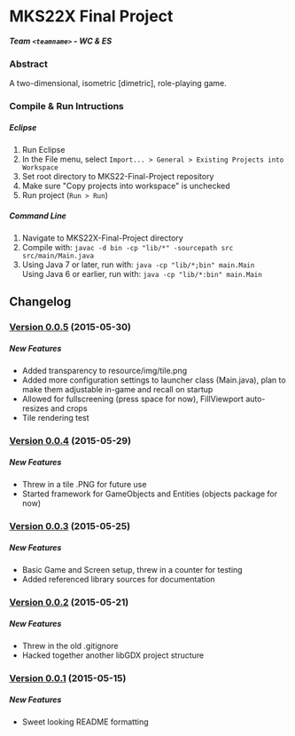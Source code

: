 # MKS22X Final Project
**_Team `<teamname>` - WC & ES_**

### Abstract
A two-dimensional, isometric [dimetric], role-playing game.

### Compile & Run Intructions
##### Eclipse
  1. Run Eclipse
  2. In the File menu, select `Import... > General > Existing Projects into Workspace`
  3. Set root directory to MKS22-Final-Project repository
  4. Make sure "Copy projects into workspace" is unchecked
  5. Run project (`Run > Run`)

##### Command Line
  1. Navigate to MKS22X-Final-Project directory
  2. Compile with: `javac -d bin -cp "lib/*" -sourcepath src src/main/Main.java`
  3. Using Java 7 or later, run with: `java -cp "lib/*;bin" main.Main`  
  Using Java 6 or earlier, run with: `java -cp "lib/*:bin" main.Main`


## Changelog

### [Version 0.0.5](../..) (2015-05-30)

##### New Features
  - Added transparency to resource/img/tile.png
  - Added more configuration settings to launcher class (Main.java), plan to make them adjustable in-game and recall on startup
  - Allowed for fullscreening (press space for now), FillViewport auto-resizes and crops
  - Tile rendering test

### [Version 0.0.4](../../commit/c94bc713634837ce4ccfadd4191b9beb388aa23c) (2015-05-29)

##### New Features
  - Threw in a tile .PNG for future use
  - Started framework for GameObjects and Entities (objects package for now)

### [Version 0.0.3](../../commit/7f0affecd7499bd8754386ab58eff40b0d74166e) (2015-05-25)

##### New Features
  - Basic Game and Screen setup, threw in a counter for testing
  - Added referenced library sources for documentation

### [Version 0.0.2](../../commit/4642ace9131e8be575b635b59476ec1a430fc1f9) (2015-05-21)

##### New Features
  - Threw in the old .gitignore
  - Hacked together another libGDX project structure

### [Version 0.0.1](../../commit/4593b59ec9c0b2b9b07c94e44430c47f8f78822c) (2015-05-15)

##### New Features
  - Sweet looking README formatting
